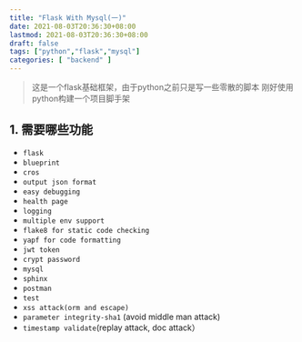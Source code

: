 ```yaml
---
title: "Flask With Mysql(一)"
date: 2021-08-03T20:36:30+08:00
lastmod: 2021-08-03T20:36:30+08:00
draft: false
tags: ["python","flask","mysql"]
categories: [ "backend" ]
---
```



> 这是一个flask基础框架，由于python之前只是写一些零散的脚本
> 刚好使用python构建一个项目脚手架

## 1. 需要哪些功能
- `flask`
- `blueprint`            
- `cros`
- `output json format`
- `easy debugging`
- `health page`
- `logging`
- `multiple env support`
- `flake8 for static code checking`
- `yapf for code formatting`
- `jwt token`
- `crypt password`
- `mysql`
- `sphinx`
- `postman`
- `test`
- `xss attack(orm and escape)`
- `parameter integrity-sha1` (avoid middle man attack)
- `timestamp validate`(replay attack, doc attack）
